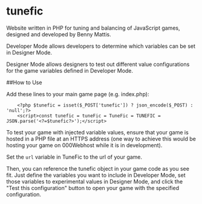 # tunefic  
Website written in PHP for tuning and balancing of JavaScript games, designed and developed by Benny Mattis.  

Developer Mode allows developers to determine which variables can be set in Designer Mode.

Designer Mode allows designers to test out different value configurations for the game variables defined in Developer Mode.  

##How to Use

Add these lines to your main game page (e.g. index.php):
```
    <?php $tunefic = isset($_POST['tunefic']) ? json_encode($_POST) : 'null';?>
    <script>const tunefic = tuneFic = TuneFic = TUNEFIC = JSON.parse('<?=$tunefic?>');</script>
```

To test your game with injected variable values, ensure that your game is hosted in a PHP file at an HTTPS address (one way to achieve this would be hosting your game on 000Webhost while it is in development).  

Set the `url` variable in TuneFic to the url of your game. 

Then, you can reference the tunefic object in your game code as you see fit. Just define the variables you want to include in Developer Mode, set those variables to experimental values in Designer Mode, and click the "Test this configuration" button to open your game with the specified configuration.


